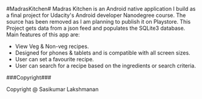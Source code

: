 #MadrasKitchen#
Madras Kitchen is an Android native application I build as a final project for Udacity's Android developer Nanodegree course. 
The source has been removed as I am planning to publish it on Playstore.
This Project gets data from a json feed and populates the SQLite3 database.
Main features of this app are:
- View Veg & Non-veg recipes.
- Designed for phones & tablets and is compatible with all screen sizes.
- User can set a favourite recipe.
- User can search for a recipe based on the ingredients or search criteria.

###Copyright###

Copyright  @ Sasikumar Lakshmanan
